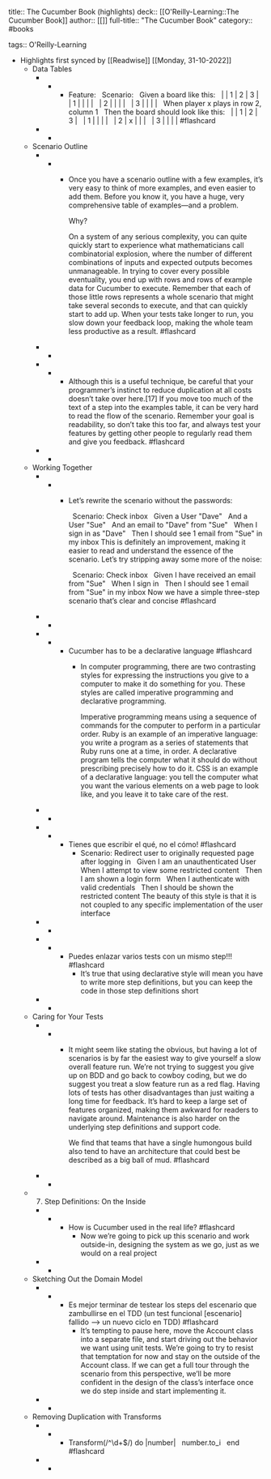 title:: The Cucumber Book (highlights)
deck:: [[O'Reilly-Learning::The Cucumber Book]]
author:: [[]]
full-title:: "The Cucumber Book"
category:: #books

tags:: O'Reilly-Learning

- Highlights first synced by [[Readwise]] [[Monday, 31-10-2022]]
	- Data Tables
		- -
			- Feature​:
			  ​ 	  ​Scenario​:
			  ​ 	    ​Given a board like this​:
			  ​ 	      |   | 1 | 2 | 3 |
			  ​ 	      | 1 |   |   |   |
			  ​ 	      | 2 |   |   |   |
			  ​ 	      | 3 |   |   |   |
			  ​ 	    When player x plays in row 2, column 1
			  ​ 	    ​Then the board should look like this​:
			  ​ 	      |   | 1 | 2 | 3 |
			  ​ 	      | 1 |   |   |   |
			  ​ 	      | 2 | x |   |   |
			  ​ 	      | 3 |   |   |   | #flashcard
		- -
	- Scenario Outline
		- -
			- Once you have a scenario outline with a few examples, it’s very easy to think of more examples, and even easier to add them. Before you know it, you have a huge, very comprehensive table of examples—and a problem.
			  
			  Why?
			  
			  On a system of any serious complexity, you can quite quickly start to experience what mathematicians call combinatorial explosion, where the number of different combinations of inputs and expected outputs becomes unmanageable. In trying to cover every possible eventuality, you end up with rows and rows of example data for Cucumber to execute. Remember that each of those little rows represents a whole scenario that might take several seconds to execute, and that can quickly start to add up. When your tests take longer to run, you slow down your feedback loop, making the whole team less productive as a result. #flashcard
		- -
		- -
			- Although this is a useful technique, be careful that your programmer’s instinct to reduce duplication at all costs doesn’t take over here.[17] If you move too much of the text of a step into the examples table, it can be very hard to read the flow of the scenario. Remember your goal is readability, so don’t take this too far, and always test your features by getting other people to regularly read them and give you feedback. #flashcard
		- -
	- Working Together
		- -
			- Let’s rewrite the scenario without the passwords:
			  
			  ​ 	​Scenario​: Check inbox
			  ​ 	  Given a User ​"Dave"​
			  ​ 	  And a User ​"Sue"​
			  ​ 	  And an email to ​"Dave"​ from ​"Sue"​
			  ​ 	  When I sign in as ​"Dave"​
			  ​ 	  Then I should see 1 email from ​"Sue"​ in my inbox
			  This is definitely an improvement, making it easier to read and understand the essence of the scenario. Let’s try stripping away some more of the noise:
			  
			  ​ 	​Scenario​: Check inbox
			  ​ 	  Given I have received an email from ​"Sue"​
			  ​ 	  When I sign in
			  ​ 	  Then I should see 1 email from ​"Sue"​ in my inbox
			  Now we have a simple three-step scenario that’s clear and concise #flashcard
		- -
		- -
			- Cucumber has to be a declarative language #flashcard
				- In computer programming, there are two contrasting styles for expressing the instructions you give to a computer to make it do something for you. These styles are called imperative programming and declarative programming.
				  
				  Imperative programming means using a sequence of commands for the computer to perform in a particular order. Ruby is an example of an imperative language: you write a program as a series of statements that Ruby runs one at a time, in order. A declarative program tells the computer what it should do without prescribing precisely how to do it. CSS is an example of a declarative language: you tell the computer what you want the various elements on a web page to look like, and you leave it to take care of the rest.
		- -
		- -
			- Tienes que escribir el qué, no el cómo! #flashcard
				- Scenario​: Redirect user to originally requested page after logging in
				  ​ 	  Given I am an unauthenticated User
				  ​ 	  When I attempt to view some restricted content
				  ​ 	  Then I am shown a login form
				  ​ 	  When I authenticate with valid credentials
				  ​ 	  Then I should be shown the restricted content
				  The beauty of this style is that it is not coupled to any specific implementation of the user interface
		- -
		- -
			- Puedes enlazar varios tests con un mismo step!!! #flashcard
				- It’s true that using declarative style will mean you have to write more step definitions, but you can keep the code in those step definitions short
		- -
	- Caring for Your Tests
		- -
			- It might seem like stating the obvious, but having a lot of scenarios is by far the easiest way to give yourself a slow overall feature run. We’re not trying to suggest you give up on BDD and go back to cowboy coding, but we do suggest you treat a slow feature run as a red flag. Having lots of tests has other disadvantages than just waiting a long time for feedback. It’s hard to keep a large set of features organized, making them awkward for readers to navigate around. Maintenance is also harder on the underlying step definitions and support code.
			  
			  We find that teams that have a single humongous build also tend to have an architecture that could best be described as a big ball of mud. #flashcard
		- -
	- 7. Step Definitions: On the Inside
		- -
			- How is Cucumber used in the real life? #flashcard
				- Now we’re going to pick up this scenario and work outside-in, designing the system as we go, just as we would on a real project
		- -
	- Sketching Out the Domain Model
		- -
			- Es mejor terminar de testear los steps del escenario que zambullirse en el TDD (un test funcional [escenario] fallido —> un nuevo ciclo en TDD) #flashcard
				- It’s tempting to pause here, move the Account class into a separate file, and start driving out the behavior we want using unit tests. We’re going to try to resist that temptation for now and stay on the outside of the Account class. If we can get a full tour through the scenario from this perspective, we’ll be more confident in the design of the class’s interface once we do step inside and start implementing it.
		- -
	- Removing Duplication with Transforms
		- -
			- Transform(​/^\d+$/​) ​do​ |number|
			  ​ 	  number.to_i
			  ​ 	​end​ #flashcard
		- -